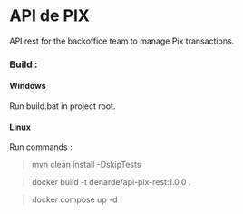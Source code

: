 # API de PIX
API rest for the backoffice team to manage Pix transactions.

### Build : 

#### Windows
Run build.bat in project root.

#### Linux 

Run commands :

>mvn clean install -DskipTests

>docker build -t denarde/api-pix-rest:1.0.0 .

>docker compose up -d





